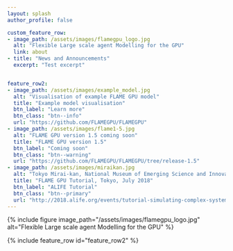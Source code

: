 ```yaml
---
layout: splash
author_profile: false

custom_feature_row:
- image_path: /assets/images/flamegpu_logo.jpg
  alt: "Flexible Large scale agent Modelling for the GPU"
  link: about
- title: "News and Announcements"
  excerpt: "Test excerpt"


feature_row2:
- image_path: /assets/images/example_model.jpg
  alt: "Visualisation of example FLAME GPU model"
  title: "Example model visualisation"
  btn_label: "Learn more"
  btn_class: "btn--info"
  url: "https://github.com/FLAMEGPU/FLAMEGPU"
- image_path: /assets/images/flame1-5.jpg
  alt: "FLAME GPU version 1.5 coming soon"
  title: "FLAME GPU version 1.5"
  btn_label: "Coming soon"
  btn_class: "btn--warning"
  url: "https://github.com/FLAMEGPU/FLAMEGPU/tree/release-1.5"
- image_path: /assets/images/miraikan.jpg
  alt: "Tokyo Mirai-kan, National Museum of Emerging Science and Innovation"
  title: "FLAME GPU Tutorial, Tokyo, July 2018"
  btn_label: "ALIFE Tutorial"
  btn_class: "btn--primary"
  url: "http://2018.alife.org/events/tutorial-simulating-complex-systems-with-flame-gpu/"
---
```

{% include figure image_path="/assets/images/flamegpu_logo.jpg" alt="Flexible Large scale agent Modelling for the GPU" %}

{% include feature_row id="feature_row2" %}

